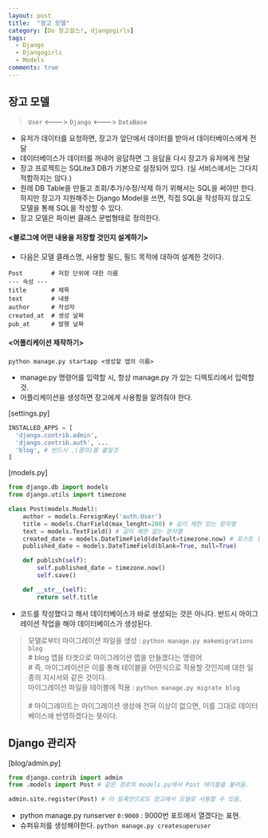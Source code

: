 ```yaml
---
layout: post
title:  "장고 모델"
category: [Do 장고걸스!, djangogirls]
tags:
  - Django
  - Djangogirls
  - Models
comments: true
---
```


## 장고 모델

> `User` <---> `Django` <---> `DataBase`

- 유저가 데이터를 요청하면, 장고가 앞단에서 데이터를 받아서 데이터베이스에게 전달
- 데이터베이스가 데이터를 꺼내어 응답하면 그 응답을 다시 장고가 유저에게 전달
- 장고 프로젝트는 SQLite3 DB가 기본으로 설정되어 있다. (실 서비스에서는 그다지 적합하지는 않다.)
- 원래 DB Table을 만들고 조회/추가/수정/삭제 하기 위해서는 SQL을 써야만 한다. 하지만 장고가 지원해주는 Django Model을 쓰면, 직접 SQL을 작성하지 않고도 모델을 통해 SQL을 작성할 수 있다.
- 장고 모델은 파이썬 클래스 문법형태로 정의한다.

#### **\<블로그에 어떤 내용을 저장할 것인지 설계하기>**
- 다음은 모델 클래스명, 사용할 필드, 필드 목적에 대하여 설계한 것이다.

```docker
Post        # 저장 단위에 대한 이름
--- 속성 ---
title       # 제목
text        # 내용
author      # 작성자
created_at  # 생성 날짜
pub_at      # 발행 날짜

```

#### **\<어플리케이션 제작하기>**
`python manage.py startapp <생성할 앱의 이름>`
- manage.py 명령어를 입력할 시, 항상 manage.py 가 있는 디렉토리에서 입력할 것.
- 어플리케이션을 생성하면 장고에게 사용함을 알려줘야 한다.

[settings.py]
```python
INSTALLED_APPS = [
  'django.contrib.admin',
  'django.contrib.auth', ...
  'blog', # 반드시 ,(콤마)를 붙일것
]
```

[models.py]

```python
from django.db import models
from django.utils import timezone

class Post(models.Model):
    author = models.ForeignKey('auth.User')
    title = models.CharField(max_lenght=200) # 길이 제한 있는 문자열
    text = models.TextField() # 길이 제한 없는 문자열
    created_date = models.DateTimeField(default=timezone.now) # 포스트 생성시 현재 시간이 자동으로 기입된다.
    published_date = models.DateTimeField(blank=True, null=True)

    def publish(self):
        self.published_date = timezone.now()
        self.save()

    def __str__(self):
        return self.title
```

- 코드를 작성했다고 해서 데이터베이스가 바로 생성되는 것은 아니다. 반드시 마이그레이션 작업을 해야 데이터베이스가 생성된다.

> 모델로부터 마이그레이션 파일을 생성 : `python manage.py makemigrations blog`<br> \# blog 앱을 타겟으로 마이그레이션 맵을 만들겠다는 명령어 <br>
\# 즉, 마이그레이션은 이를 통해 테이블을 어떤식으로 적용할 것인지에 대한 일종의 지시서와 같은 것이다.<br>
마이그레이션 파일을 테이블에 적용 : `python manage.py migrate blog`<br><br>
\# 마이그레이트는 마이그레이션 생성에 전혀 이상이 없으면, 이를 그대로 데이터베이스에 반영하겠다는 뜻이다.

## Django 관리자

[blog/admin.py]

```python
from django.contrib import admin
from .models import Post # 같은 경로의 models.py에서 Post 테이블을 불러옴.

admin.site.register(Post) # 이 등록만으로도 장고에서 모델로 사용할 수 있음.
```

- python manage.py runserver `0:9000` : 9000번 포트에서 열겠다는 표현.
- 슈퍼유저를 생성해야한다. `python manage.py createsuperuser`
